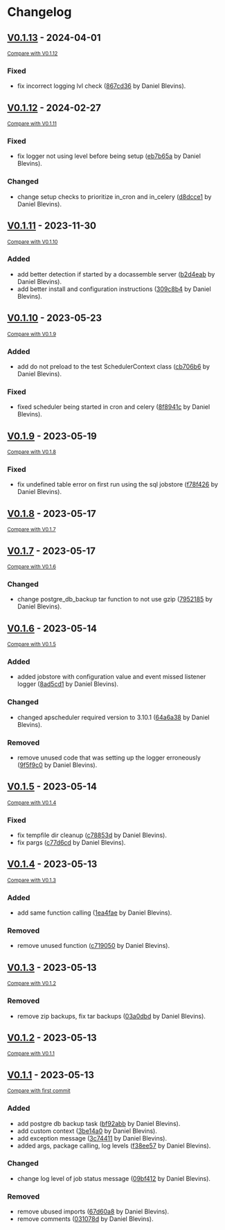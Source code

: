 # Changelog

<!-- insertion marker -->
## [V0.1.13](https://github.com/dblevin1/docassemble-Scheduler/releases/tag/V0.1.13) - 2024-04-01

<small>[Compare with V0.1.12](https://github.com/dblevin1/docassemble-Scheduler/compare/V0.1.12...V0.1.13)</small>

### Fixed

- fix incorrect logging lvl check ([867cd36](https://github.com/dblevin1/docassemble-Scheduler/commit/867cd36d05fac5d4028f895e0eabd49dfcca6d97) by Daniel Blevins).

## [V0.1.12](https://github.com/dblevin1/docassemble-Scheduler/releases/tag/V0.1.12) - 2024-02-27

<small>[Compare with V0.1.11](https://github.com/dblevin1/docassemble-Scheduler/compare/V0.1.11...V0.1.12)</small>

### Fixed

- fix logger not using level before being setup ([eb7b65a](https://github.com/dblevin1/docassemble-Scheduler/commit/eb7b65ae32b7e21ca3e75de83075635ce71de244) by Daniel Blevins).

### Changed

- change setup checks to prioritize in_cron and in_celery ([d8dcce1](https://github.com/dblevin1/docassemble-Scheduler/commit/d8dcce102a6dfc5481e61ee286a65d4f04d026db) by Daniel Blevins).

## [V0.1.11](https://github.com/dblevin1/docassemble-Scheduler/releases/tag/V0.1.11) - 2023-11-30

<small>[Compare with V0.1.10](https://github.com/dblevin1/docassemble-Scheduler/compare/V0.1.10...V0.1.11)</small>

### Added

- add better detection if started by a docassemble server ([b2d4eab](https://github.com/dblevin1/docassemble-Scheduler/commit/b2d4eab12a80545a08c81e7cb6176c604910db85) by Daniel Blevins).
- add better install and configuration instructions ([309c8b4](https://github.com/dblevin1/docassemble-Scheduler/commit/309c8b4067adda133d863a20378c35877b956aeb) by Daniel Blevins).

## [V0.1.10](https://github.com/dblevin1/docassemble-Scheduler/releases/tag/V0.1.10) - 2023-05-23

<small>[Compare with V0.1.9](https://github.com/dblevin1/docassemble-Scheduler/compare/V0.1.9...V0.1.10)</small>

### Added

- add do not preload to the test SchedulerContext class ([cb706b6](https://github.com/dblevin1/docassemble-Scheduler/commit/cb706b62a1a64eb229dbd093685c51f77afdf975) by Daniel Blevins).

### Fixed

- fixed scheduler being started in cron and celery ([8f8941c](https://github.com/dblevin1/docassemble-Scheduler/commit/8f8941c553eb62a631ecb32100a83315f222f24d) by Daniel Blevins).

## [V0.1.9](https://github.com/dblevin1/docassemble-Scheduler/releases/tag/V0.1.9) - 2023-05-19

<small>[Compare with V0.1.8](https://github.com/dblevin1/docassemble-Scheduler/compare/V0.1.8...V0.1.9)</small>

### Fixed

- fix undefined table error on first run using the sql jobstore ([f78f426](https://github.com/dblevin1/docassemble-Scheduler/commit/f78f426c65caaa55836aabe41de7782fa7500bdf) by Daniel Blevins).

## [V0.1.8](https://github.com/dblevin1/docassemble-Scheduler/releases/tag/V0.1.8) - 2023-05-17

<small>[Compare with V0.1.7](https://github.com/dblevin1/docassemble-Scheduler/compare/V0.1.7...V0.1.8)</small>

## [V0.1.7](https://github.com/dblevin1/docassemble-Scheduler/releases/tag/V0.1.7) - 2023-05-17

<small>[Compare with V0.1.6](https://github.com/dblevin1/docassemble-Scheduler/compare/V0.1.6...V0.1.7)</small>

### Changed

- change postgre_db_backup tar function to not use gzip ([7952185](https://github.com/dblevin1/docassemble-Scheduler/commit/7952185b339bb02ea41cc17d499896445b120ce7) by Daniel Blevins).

## [V0.1.6](https://github.com/dblevin1/docassemble-Scheduler/releases/tag/V0.1.6) - 2023-05-14

<small>[Compare with V0.1.5](https://github.com/dblevin1/docassemble-Scheduler/compare/V0.1.5...V0.1.6)</small>

### Added

- added jobstore with configuration value and event missed listener logger ([8ad5cd1](https://github.com/dblevin1/docassemble-Scheduler/commit/8ad5cd1add8c3bcb59800371768b758aa76a1aed) by Daniel Blevins).

### Changed

- changed apscheduler required version to 3.10.1 ([64a6a38](https://github.com/dblevin1/docassemble-Scheduler/commit/64a6a3893c3c42874d58622e62887c872b166919) by Daniel Blevins).

### Removed

- remove unused code that was setting up the logger erroneously ([9f5f9c0](https://github.com/dblevin1/docassemble-Scheduler/commit/9f5f9c05c39c916f0373cf79a7240fca70119bc6) by Daniel Blevins).

## [V0.1.5](https://github.com/dblevin1/docassemble-Scheduler/releases/tag/V0.1.5) - 2023-05-14

<small>[Compare with V0.1.4](https://github.com/dblevin1/docassemble-Scheduler/compare/V0.1.4...V0.1.5)</small>

### Fixed

- fix tempfile dir cleanup ([c78853d](https://github.com/dblevin1/docassemble-Scheduler/commit/c78853dae2c4d34b5205659b538a5793b5e41ef5) by Daniel Blevins).
- fix pargs ([c77d6cd](https://github.com/dblevin1/docassemble-Scheduler/commit/c77d6cd3e7d00dc99a9aaa7e276379fabc350950) by Daniel Blevins).

## [V0.1.4](https://github.com/dblevin1/docassemble-Scheduler/releases/tag/V0.1.4) - 2023-05-13

<small>[Compare with V0.1.3](https://github.com/dblevin1/docassemble-Scheduler/compare/V0.1.3...V0.1.4)</small>

### Added

- add same function calling ([1ea4fae](https://github.com/dblevin1/docassemble-Scheduler/commit/1ea4faebc572df7edd105efc0ba30b2ab830f57c) by Daniel Blevins).

### Removed

- remove unused function ([c719050](https://github.com/dblevin1/docassemble-Scheduler/commit/c719050a35e700825ae7b1c75792290878de150a) by Daniel Blevins).

## [V0.1.3](https://github.com/dblevin1/docassemble-Scheduler/releases/tag/V0.1.3) - 2023-05-13

<small>[Compare with V0.1.2](https://github.com/dblevin1/docassemble-Scheduler/compare/V0.1.2...V0.1.3)</small>

### Removed

- remove zip backups, fix tar backups ([03a0dbd](https://github.com/dblevin1/docassemble-Scheduler/commit/03a0dbd75650cc9f7fb4747191f54e4c35f83e9d) by Daniel Blevins).

## [V0.1.2](https://github.com/dblevin1/docassemble-Scheduler/releases/tag/V0.1.2) - 2023-05-13

<small>[Compare with V0.1.1](https://github.com/dblevin1/docassemble-Scheduler/compare/V0.1.1...V0.1.2)</small>

## [V0.1.1](https://github.com/dblevin1/docassemble-Scheduler/releases/tag/V0.1.1) - 2023-05-13

<small>[Compare with first commit](https://github.com/dblevin1/docassemble-Scheduler/compare/eba18a912d2de72f2e748d82122b3504e661a2da...V0.1.1)</small>

### Added

- add postgre db backup task ([bf92abb](https://github.com/dblevin1/docassemble-Scheduler/commit/bf92abbe45f7b6b5edebc75992efb94a0a62271a) by Daniel Blevins).
- add custom context ([3be14a0](https://github.com/dblevin1/docassemble-Scheduler/commit/3be14a0a4b8a85ebafda2fa9ad2b735664d17243) by Daniel Blevins).
- add exception message ([3c74411](https://github.com/dblevin1/docassemble-Scheduler/commit/3c74411c01f3b8f372891f1fcd129e2254594f4e) by Daniel Blevins).
- added args, package calling, log levels ([f38ee57](https://github.com/dblevin1/docassemble-Scheduler/commit/f38ee57f1e71857e8912441f003e7aa30025bcf3) by Daniel Blevins).

### Changed

- change log level of job status message ([09bf412](https://github.com/dblevin1/docassemble-Scheduler/commit/09bf4124c853bafe592fd66ca635407410bc49cf) by Daniel Blevins).

### Removed

- remove ubused imports ([67d60a8](https://github.com/dblevin1/docassemble-Scheduler/commit/67d60a8bf8dff7da18e20678b9407c44b3876c75) by Daniel Blevins).
- remove comments ([031078d](https://github.com/dblevin1/docassemble-Scheduler/commit/031078d0201bad9677a1161dec6d36bc9dab3b10) by Daniel Blevins).
